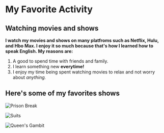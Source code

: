 # My Favorite Activity
## Watching movies and shows

**I watch my movies and shows on many platfroms such as Netflix, Hulu, and Hbo Max. I enjoy it so much because that's how I learned how to speak English. My reasons are:**

1. A good to spend time with friends and family.
2. I learn something new **everytime!**
3. I enjoy my time being spent watching movies to relax and not worry about *anything.*

## Here's some of my favorites shows

![Prison Break](https://github.com/naynay55/Favorite/assets/142947439/a4b0c558-e051-4407-aaa7-3a20b2962d67)

![Suits](https://github.com/naynay55/Favorite/assets/142947439/f59d2f4d-0c42-4ede-9f10-0fc210a8fc3b)

![Queen's Gambit](https://github.com/naynay55/Favorite/assets/142947439/c72ead6f-d215-41ad-810f-b9a4071f83f8)

